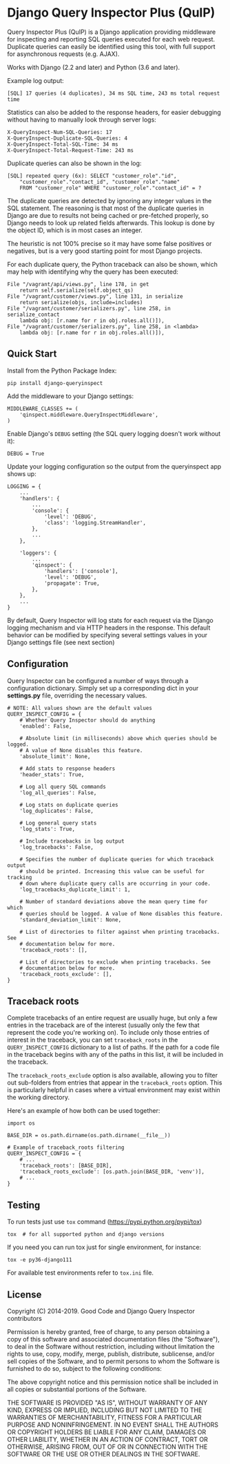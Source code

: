 # Django Query Inspector Plus (QuIP)

Query Inspector Plus (QuIP) is a Django application providing middleware for
inspecting and reporting SQL queries executed for each web request. Duplicate
queries can easily be identified using this tool, with full support for
asynchronous requests (e.g. AJAX).

Works with Django (2.2 and later) and Python (3.6 and later).

Example log output:

    [SQL] 17 queries (4 duplicates), 34 ms SQL time, 243 ms total request time

Statistics can also be added to the response headers, for easier debugging
without having to manually look through server logs:

    X-QueryInspect-Num-SQL-Queries: 17
    X-QueryInspect-Duplicate-SQL-Queries: 4
    X-QueryInspect-Total-SQL-Time: 34 ms
    X-QueryInspect-Total-Request-Time: 243 ms

Duplicate queries can also be shown in the log:

    [SQL] repeated query (6x): SELECT "customer_role"."id",
        "customer_role"."contact_id", "customer_role"."name"
        FROM "customer_role" WHERE "customer_role"."contact_id" = ?

The duplicate queries are detected by ignoring any integer values in the SQL
statement. The reasoning is that most of the duplicate queries in Django are
due to results not being cached or pre-fetched properly, so Django needs to
look up related fields afterwards. This lookup is done by the object ID, which
is in most cases an integer.

The heuristic is not 100% precise so it may have some false positives or
negatives, but is a very good starting point for most Django projects.

For each duplicate query, the Python traceback can also be shown, which may
help with identifying why the query has been executed:

    File "/vagrant/api/views.py", line 178, in get
        return self.serialize(self.object_qs)
    File "/vagrant/customer/views.py", line 131, in serialize
        return serialize(objs, include=includes)
    File "/vagrant/customer/serializers.py", line 258, in serialize_contact
        lambda obj: [r.name for r in obj.roles.all()]),
    File "/vagrant/customer/serializers.py", line 258, in <lambda>
        lambda obj: [r.name for r in obj.roles.all()]),

## Quick Start

Install from the Python Package Index:

    pip install django-queryinspect

Add the middleware to your Django settings:

    MIDDLEWARE_CLASSES += (
        'qinspect.middleware.QueryInspectMiddleware',
    )

Enable Django's `DEBUG` setting (the SQL query logging doesn't work without
it):

    DEBUG = True

Update your logging configuration so the output from the queryinspect app
shows up:

    LOGGING = {
        ...
        'handlers': {
            ...
            'console': {
                'level': 'DEBUG',
                'class': 'logging.StreamHandler',
            },
            ...
        },

        'loggers': {
            ...
            'qinspect': {
                'handlers': ['console'],
                'level': 'DEBUG',
                'propagate': True,
            },
        },
        ...
    }

By default, Query Inspector will log stats for each request via the Django
logging mechanism and via HTTP headers in the response. This default
behavior can be modified by specifying several settings values in your
Django settings file (see next section)

## Configuration

Query Inspector can be configured a number of ways through a configuration
dictionary. Simply set up a corresponding dict in your **settings.py** file,
overriding the necessary values.

    # NOTE: All values shown are the default values
    QUERY_INSPECT_CONFIG = {
        # Whether Query Inspector should do anything
        'enabled': False,

        # Absolute limit (in milliseconds) above which queries should be logged.
        # A value of None disables this feature.
        'absolute_limit': None,

        # Add stats to response headers
        'header_stats': True,

        # Log all query SQL commands
        'log_all_queries': False,

        # Log stats on duplicate queries
        'log_duplicates': False,

        # Log general query stats
        'log_stats': True,

        # Include tracebacks in log output
        'log_tracebacks': False,

        # Specifies the number of duplicate queries for which traceback output
        # should be printed. Increasing this value can be useful for tracking
        # down where duplicate query calls are occurring in your code.
        'log_tracebacks_duplicate_limit': 1,

        # Number of standard deviations above the mean query time for which
        # queries should be logged. A value of None disables this feature.
        'standard_deviation_limit': None,

        # List of directories to filter against when printing tracebacks. See
        # documentation below for more.
        'traceback_roots': [],

        # List of directories to exclude when printing tracebacks. See
        # documentation below for more.
        'traceback_roots_exclude': [],
    }

## Traceback roots

Complete tracebacks of an entire request are usually huge, but only a few
entries in the traceback are of the interest (usually only the few that
represent the code you're working on). To include only those entries of
interest in the traceback, you can set `traceback_roots` in the
`QUERY_INSPECT_CONFIG` dictionary to a list of paths.  If the path for a code
file in the traceback begins with any of the paths in this list, it will be
included in the traceback.

The `traceback_roots_exclude` option is also available, allowing you to filter
out sub-folders from entries that appear in the `traceback_roots` option. This
is particularly helpful in cases where a virtual environment may exist within
the working directory.

Here's an example of how both can be used together:

    import os

    BASE_DIR = os.path.dirname(os.path.dirname(__file__))

    # Example of traceback_roots filtering
    QUERY_INSPECT_CONFIG = {
        # ...
        'traceback_roots': [BASE_DIR],
        'traceback_roots_exclude': [os.path.join(BASE_DIR, 'venv')],
        # ...
    }

## Testing

To run tests just use `tox` command (https://pypi.python.org/pypi/tox)

    tox  # for all supported python and django versions

If you need you can run tox just for single environment, for instance:

    tox -e py36-django111

For available test environments refer to `tox.ini` file.


## License

Copyright (C) 2014-2019. Good Code and Django Query Inspector contributors

Permission is hereby granted, free of charge, to any person obtaining a copy
of this software and associated documentation files (the "Software"), to deal
in the Software without restriction, including without limitation the rights
to use, copy, modify, merge, publish, distribute, sublicense, and/or sell
copies of the Software, and to permit persons to whom the Software is
furnished to do so, subject to the following conditions:

The above copyright notice and this permission notice shall be included in
all copies or substantial portions of the Software.

THE SOFTWARE IS PROVIDED "AS IS", WITHOUT WARRANTY OF ANY KIND, EXPRESS OR
IMPLIED, INCLUDING BUT NOT LIMITED TO THE WARRANTIES OF MERCHANTABILITY,
FITNESS FOR A PARTICULAR PURPOSE AND NONINFRINGEMENT. IN NO EVENT SHALL THE
AUTHORS OR COPYRIGHT HOLDERS BE LIABLE FOR ANY CLAIM, DAMAGES OR OTHER
LIABILITY, WHETHER IN AN ACTION OF CONTRACT, TORT OR OTHERWISE, ARISING FROM,
OUT OF OR IN CONNECTION WITH THE SOFTWARE OR THE USE OR OTHER DEALINGS IN
THE SOFTWARE.
